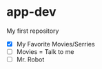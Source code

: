 # app-dev
My first repository

- [x] My Favorite Movies/Serries
- [ ] Movies = Talk to me
- [ ] Mr. Robot
